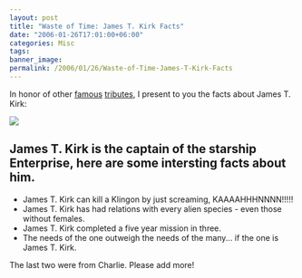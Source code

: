 ```yaml
---
layout: post
title: "Waste of Time: James T. Kirk Facts"
date: "2006-01-26T17:01:00+06:00"
categories: Misc 
tags: 
banner_image: 
permalink: /2006/01/26/Waste-of-Time-James-T-Kirk-Facts
---
```


In honor of other <a href="http://www.chucknorrisfacts.com/">famous</a> <a href="http://www.cfmjunkies.com/wmblog/jack_bauer.cfm">tributes</a>, I present to you the facts about James T. Kirk:

<img src="http://ray.camdenfamily.com/images/j1.jpg">

<h2>James T. Kirk is the captain of the starship Enterprise, here are some intersting facts about him.</h2>

<ul>
<li>James T. Kirk can kill a Klingon by just screaming, KAAAAHHHNNNN!!!!!
<li>James T. Kirk has had relations with every alien species - even those without females.
<li>James T. Kirk completed a five year mission in three.
<li>The needs of the one outweigh the needs of the many... if the one is James T. Kirk.
</ul>

The last two were from Charlie. Please add more!